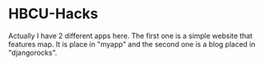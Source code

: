 # HBCU-Hacks
Actually I have 2 different apps here. The first one is a simple website that features map. It is place in "myapp" and the second one is a blog placed in "djangorocks".
